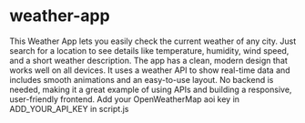 # weather-app
This Weather App lets you easily check the current weather of any city. Just search for a location to see details like temperature, humidity, wind speed, and a short weather description. The app has a clean, modern design that works well on all devices. It uses a weather API to show real-time data and includes smooth animations and an easy-to-use layout. No backend is needed, making it a great example of using APIs and building a responsive, user-friendly frontend.
Add your OpenWeatherMap aoi key in ADD_YOUR_API_KEY in script.js
